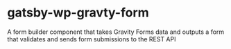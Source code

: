 # gatsby-wp-gravty-form
A form builder component that takes Gravity Forms data and outputs a form that validates and sends form submissions to the REST API
